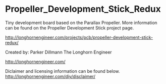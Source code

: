 Propeller_Development_Stick_Redux
=================================

Tiny development board based on the Parallax Propeller. More information can be found on the Propeller Development Stick project page.

http://longhornengineer.com/projects/pcb/propeller-development-stick-redux/

Created by:
Parker Dillmann
The Longhorn Engineer

http://longhornengineer.com/

Diclaimer and licensing information can be found below.
http://longhornengineer.com/diy/disclaimer/
